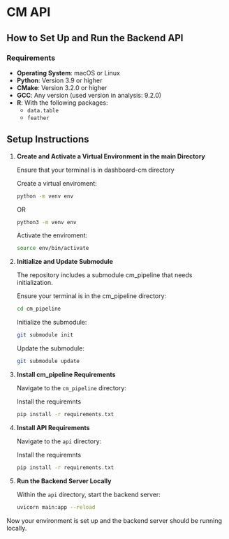 # CM API

## How to Set Up and Run the Backend API

### Requirements

- **Operating System**: macOS or Linux
- **Python**: Version 3.9 or higher
- **CMake**: Version 3.2.0 or higher
- **GCC**: Any version (used version in analysis: 9.2.0)
- **R**: With the following packages:
  - `data.table`
  - `feather`


## Setup Instructions

  1. **Create and Activate a Virtual Environment in the main Directory**
  
      Ensure that your terminal is in dashboard-cm directory
    
      Create a virtual enviroment:
      ```bash
      python -m venv env 
      ```
      OR
      ```bash
      python3 -m venv env 
      ```
      Activate the enviroment:
      ```bash
      source env/bin/activate 
      ```

  2. **Initialize and Update Submodule**
    
      The repository includes a submodule cm_pipeline that needs initialization.
      
      Ensure your terminal is in the cm_pipeline directory:
      ```bash
      cd cm_pipeline
      ```
      Initialize the submodule:
      ```bash
      git submodule init
      ```
      Update the submodule:
      ```bash
      git submodule update
      ```

  3. **Install cm_pipeline Requirements**
   
      Navigate to the `cm_pipeline` directory:
    
      Install the requiremnts
      ```bash
      pip install -r requirements.txt
      ```


  4. **Install API Requirements**
  
      Navigate to the `api` directory:
      
      Install the requiremnts
      ```bash
      pip install -r requirements.txt
      ```


3. **Run the Backend Server Locally**

    Within the `api` directory, start the backend server:
    ```bash
    uvicorn main:app --reload
    ```

Now your environment is set up and the backend server should be running locally.
